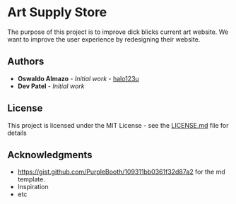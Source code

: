 # Art Supply Store

The purpose of this project is to improve dick blicks current art website. We want to improve the user experience by redesigning their website.

## Authors

* **Oswaldo Almazo** - *Initial work* - [halo123u](https://github.com/halo123u)
* **Dev Patel** -  *Initial work*


## License

This project is licensed under the MIT License - see the [LICENSE.md](LICENSE.md) file for details

## Acknowledgments

* https://gist.github.com/PurpleBooth/109311bb0361f32d87a2 for the md template.
* Inspiration
* etc
